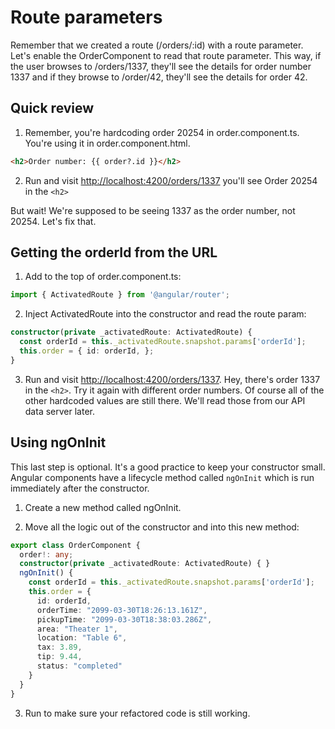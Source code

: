  
# Route parameters
<!-- Time: 10min -->

Remember that we created a route (/orders/:id) with a route parameter. Let's enable the OrderComponent to read that route parameter. This way, if the user browses to /orders/1337, they'll see the details for order number 1337 and if they browse to /order/42, they'll see the details for order 42.

## Quick review

1. Remember, you're hardcoding order 20254 in order.component.ts. You're using it in order.component.html.
```html
<h2>Order number: {{ order?.id }}</h2>
```

2. Run and visit [http://localhost:4200/orders/1337](http://localhost:4200/orders/1337) you'll see Order 20254 in the `<h2>`

But wait! We're supposed to be seeing 1337 as the order number, not 20254. Let's fix that.

## Getting the orderId from the URL

1. Add to the top of order.component.ts:
```typescript
import { ActivatedRoute } from '@angular/router';
```

2. Inject ActivatedRoute into the constructor and read the route param:
```typescript
constructor(private _activatedRoute: ActivatedRoute) {
  const orderId = this._activatedRoute.snapshot.params['orderId'];
  this.order = { id: orderId, };
}
```

3. Run and visit [http://localhost:4200/orders/1337](http://localhost:4200/orders/1337). Hey, there's order 1337 in the `<h2>`. Try it again with different order numbers. Of course all of the other hardcoded values are still there. We'll read those from our API data server later.

## Using ngOnInit
This last step is optional. It's a good practice to keep your constructor small. Angular components have a lifecycle method called `ngOnInit` which is run immediately after the constructor.

1. Create a new method called ngOnInit.

2. Move all the logic out of the constructor and into this new method:
```typescript
export class OrderComponent {
  order!: any;
  constructor(private _activatedRoute: ActivatedRoute) { }
  ngOnInit() {
    const orderId = this._activatedRoute.snapshot.params['orderId'];
    this.order = {
      id: orderId,
      orderTime: "2099-03-30T18:26:13.161Z",
      pickupTime: "2099-03-30T18:38:03.286Z",
      area: "Theater 1",
      location: "Table 6",
      tax: 3.89,
      tip: 9.44,
      status: "completed"
    }
  }
}
```

3. Run to make sure your refactored code is still working.

